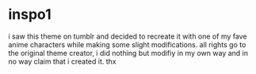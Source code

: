 # inspo1
i saw this theme on tumblr and decided to recreate it with one of my fave anime characters while making some slight modifications. all rights go to the original theme creator, i did nothing but modifiy in my own way and in no way claim that i created it. thx
